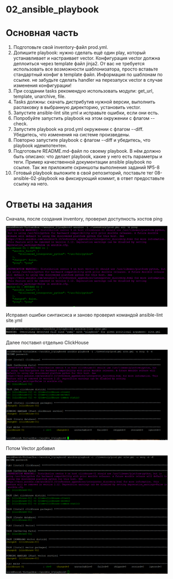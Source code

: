 # 02_ansible_playbook
# Основная часть

1) Подготовьте свой inventory-файл prod.yml.
2) Допишите playbook: нужно сделать ещё один play, который устанавливает и настраивает vector. Конфигурация vector должна деплоиться через template файл jinja2. От вас не требуется использовать все возможности шаблонизатора, просто вставьте стандартный конфиг в template файл. Информация по шаблонам по ссылке. не забудьте сделать handler на перезапуск vector в случае изменения конфигурации!
3) При создании tasks рекомендую использовать модули: get_url, template, unarchive, file.
4) Tasks должны: скачать дистрибутив нужной версии, выполнить распаковку в выбранную директорию, установить vector.
5) Запустите ansible-lint site.yml и исправьте ошибки, если они есть.
6) Попробуйте запустить playbook на этом окружении с флагом --check.
7) Запустите playbook на prod.yml окружении с флагом --diff. Убедитесь, что изменения на системе произведены.
8) Повторно запустите playbook с флагом --diff и убедитесь, что playbook идемпотентен.
9) Подготовьте README.md-файл по своему playbook. В нём должно быть описано: что делает playbook, какие у него есть параметры и теги. Пример качественной документации ansible playbook по ссылке. Так же приложите скриншоты выполнения заданий №5-8
10) Готовый playbook выложите в свой репозиторий, поставьте тег 08-ansible-02-playbook на фиксирующий коммит, в ответ предоставьте ссылку на него.

# Ответы на задания
Сначала, после создания inventory, проверил доступность хостов ping

![alt text](https://github.com/stepanovsa061/ansible_2/blob/main/ping.PNG)

Исправил ошибки синтаксиса и заново проверил командой ansible-lint site.yml

![alt text](https://github.com/stepanovsa061/ansible_2/blob/main/lint.PNG)


Далее поставил отдельно ClickHouse

![alt text](https://github.com/stepanovsa061/ansible_2/blob/main/Кликхаус.PNG)

Потом Vector добавил

![alt text](https://github.com/stepanovsa061/ansible_2/blob/main/Вектор.PNG)

